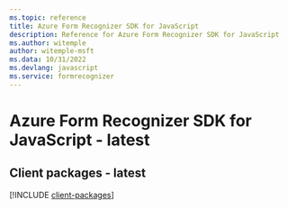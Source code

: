 ```yaml
---
ms.topic: reference
title: Azure Form Recognizer SDK for JavaScript
description: Reference for Azure Form Recognizer SDK for JavaScript
ms.author: witemple
author: witemple-msft
ms.data: 10/31/2022
ms.devlang: javascript
ms.service: formrecognizer
---
```

# Azure Form Recognizer SDK for JavaScript - latest

## Client packages - latest
[!INCLUDE [client-packages](form-recognizer-client-index.md)]